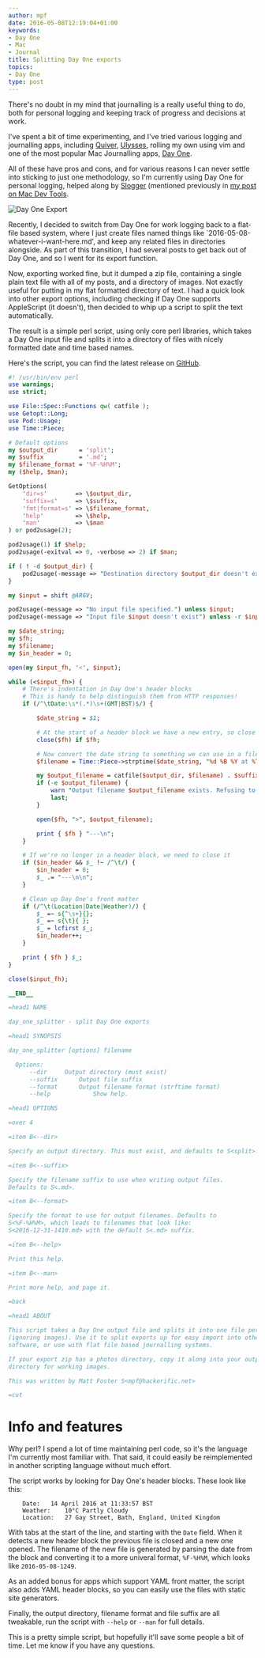 ```yaml
---
author: mpf
date: 2016-05-08T12:19:04+01:00
keywords:
- Day One
- Mac
- Journal
title: Splitting Day One exports
topics:
- Day One
type: post
---
```


There's no doubt in my mind that journalling is a really useful thing to do,
both for personal logging and keeping track of progress and decisions at work.

I've spent a bit of time experimenting, and I've tried various logging and journalling apps, including
[Quiver](http://happenapps.com), [Ulysses](http://ulyssesapp.com), rolling my
own using vim and one of the most popular Mac Journalling apps, [Day One](http://dayoneapp.com).

All of these have pros and cons, and for various reasons I can never settle
into sticking to just one methodology, so I'm currently using Day One for
personal logging, helped along by
[Slogger](http://brettterpstra.com/projects/slogger/) (mentioned previously in
[my post on Mac Dev Tools](https://hackerific.net/2016/02/13/mac-dev-tools/).

![Day One Export](/images/posts/day_one_export.png)

Recently, I decided to switch from Day One for work logging back to a flat-file
based system, where I just create files named things like
`2016-05-08-whatever-i-want-here.md', and keep any related files in directories
alongside. As part of this transition, I had several posts to get back out of
Day One, and so I went for its export function.

Now, exporting worked fine, but it dumped a zip file, containing a single plain
text file with all of my posts, and a directory of images. Not exactly useful
for putting in my flat formatted directory of text. I had a quick look into
other export options, including checking if Day One supports AppleScript (it
doesn't), then decided to whip up a script to split the text automatically. 

The result is a simple perl script, using only core perl libraries, which takes
a Day One input file and splits it into a directory of files with nicely
formatted date and time based names.

Here's the script, you can find the latest release on
[GitHub](https://github.com/mattfoster/dotfiles/blob/master/bin/day_one_splitter).

```perl
#! /usr/bin/env perl
use warnings;
use strict;

use File::Spec::Functions qw( catfile );
use Getopt::Long;
use Pod::Usage;
use Time::Piece;

# Default options
my $output_dir      = 'split';
my $suffix          = '.md';
my $filename_format = '%F-%H%M';
my ($help, $man);

GetOptions(
    'dir=s'        => \$output_dir,
    'suffix=s'     => \$suffix,
    'fmt|format=s' => \$filename_format,
    'help'         => \$help,
    'man'          => \$man
) or pod2usage(2);

pod2usage(1) if $help;
pod2usage(-exitval => 0, -verbose => 2) if $man;

if ( ! -d $output_dir) {
    pod2usage(-message => "Destination directory $output_dir doesn't exist");
}

my $input = shift @ARGV;

pod2usage(-message => "No input file specified.") unless $input;
pod2usage(-message => "Input file $input doesn't exist") unless -r $input;

my $date_string;
my $fh;
my $filename;
my $in_header = 0;

open(my $input_fh, '<', $input);

while (<$input_fh>) {
    # There's indentation in Day One's header blocks
    # This is handy to help distinguish them from HTTP responses!
    if (/^\tDate:\s*(.*)\s+(GMT|BST)$/) {

        $date_string = $1;

        # At the start of a header block we have a new entry, so close any open files
        close($fh) if $fh;

        # Now convert the date string to something we can use in a filename
        $filename = Time::Piece->strptime($date_string, "%d %B %Y at %T")->strftime($filename_format);

        my $output_filename = catfile($output_dir, $filename) . $suffix;
        if (-e $output_filename) {
            warn "Output filename $output_filename exists. Refusing to overwrite it and quitting instead!\n";
            last;
        }

        open($fh, ">", $output_filename);

        print { $fh } "---\n";
    }

    # If we're no longer in a header block, we need to close it
    if ($in_header && $_ !~ /^\t/) {
        $in_header = 0;
        $_ .= "---\n\n";
    }

    # Clean up Day One's front matter
    if (/^\t(Location|Date|Weather)/) {
        $_ =~ s{^\s+}{};
        $_ =~ s{\t}{ };
        $_ = lcfirst $_;
        $in_header++;
    }

    print { $fh } $_;
}

close($input_fh);

__END__

=head1 NAME 

day_one_splitter - split Day One exports

=head1 SYNOPSIS 

day_one_splitter [options] filename

  Options:
      --dir		Output directory (must exist)
      --suffix		Output file suffix
      --format		Output filename format (strftime format)
      --help	        Show help.

=head1 OPTIONS

=over 4

=item B<--dir>

Specify an output directory. This must exist, and defaults to S<split>.

=item B<--suffix>

Specify the filename suffix to use when writing output files.
Defaults to S<.md>.

=item B<--format>

Specify the format to use for output filenames. Defaults to
S<%F-%H%M>, which leads to filenames that look like: 
S<2016-12-31-1410.md> with the default S<.md> suffix.

=item B<--help>

Print this help.

=item B<--man>

Print more help, and page it.

=back

=head1 ABOUT

This script takes a Day One output file and splits it into one file per post
(ignoring images). Use it to split exports up for easy import into other
software, or use with flat file based journalling systems.

If your export zip has a photos directory, copy it along into your output
directory for working images.

This was written by Matt Foster S<mpf@hackerific.net>

=cut
```

# Info and features

Why perl? I spend a lot of time maintaining perl code, so it's the language I'm
currently most familiar with. That said, it could easily be reimplemented in
another scripting language without much effort.

The script works by looking for Day One's header blocks. These look like this:

```
	Date:	14 April 2016 at 11:33:57 BST
	Weather:	10°C Partly Cloudy
	Location:	27 Gay Street, Bath, England, United Kingdom
```

With tabs at the start of the line, and starting with the `Date` field. When it
detects a new header block the previous file is closed and a new one opened.
The filename of the new file is generated by parsing the date from the block
and converting it to a more univeral format, `%F-%H%M`, which looks like 
`2016-05-08-1249`.

As an added bonus for apps which support YAML front matter, the script also
adds YAML header blocks, so you can easily use the files with static site
generators.

Finally, the output directory, filename format and file suffix are all
tweakable, run the script with `--help` or `--man` for full details.

This is a pretty simple script, but hopefully it'll save some people a bit of
time.  Let me know if you have any questions.
